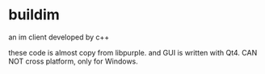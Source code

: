 buildim
=======

an im client developed by c++

these code is almost copy from libpurple.
and GUI is written with Qt4.
CAN NOT cross platform, only for Windows.
